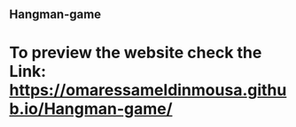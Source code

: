 ## Hangman-game

# To preview the website check the Link: <https://omaressameldinmousa.github.io/Hangman-game/>
